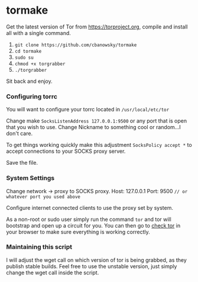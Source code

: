 # tormake
Get the latest version of Tor from https://torproject.org, compile and install all with a single command.

1. `git clone https://github.com/cbanowsky/tormake`
2. `cd tormake`
3. `sudo su`
4. `chmod +x torgrabber`
5. `./torgrabber`

Sit back and enjoy.  


### Configuring torrc

You will want to configure your torrc located in `/usr/local/etc/tor`

Change make `SocksListenAddress 127.0.0.1:9500` or any port that is open that you wish to use.
Change Nickname to something cool or random...I don't care.

To get things working quickly make this adjustment `SocksPolicy accept *` to accept connections to your SOCKS proxy server.

Save the file.



### System Settings 

Change network -> proxy to SOCKS proxy.  Host: 127.0.0.1 Port: 9500 `// or whatever port you used above`

Configure internet connected clients to use the proxy set by system.

As a non-root or sudo user simply run the command `tor` and tor will bootstrap and open up a circuit for you.  You can then go to [check tor](https://check.torproject.org) in your browser to make sure everything is working correctly.

### Maintaining this script

I will adjust the wget call on which version of tor is being grabbed, as they publish stable builds.  Feel free to use the unstable version, just simply change the wget call inside the script.


